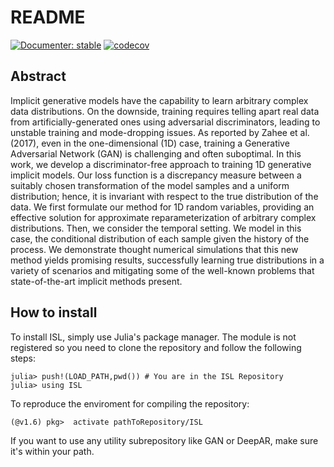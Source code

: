 # README 

[![Documenter: stable](https://img.shields.io/badge/docs-dev-blue.svg)](https://josemanuel22.github.io/ISL/dev/) [![codecov](https://codecov.io/gh/josemanuel22/AdaptativeBlockLearning/graph/badge.svg?token=DDQPSJ9KWQ)](https://app.codecov.io/gh/josemanuel22/ISL)


## Abstract

Implicit generative models have the capability to learn arbitrary complex data distributions. On the downside, training requires telling apart real data from artificially-generated ones using adversarial discriminators, leading to unstable training and mode-dropping issues. As reported by Zahee et al. (2017), even in the one-dimensional (1D) case, training a Generative Adversarial Network (GAN) is challenging and often suboptimal. In this work, we develop a  discriminator-free approach to training 1D generative implicit models. Our loss function is a discrepancy measure between a suitably chosen transformation of the model samples and a uniform distribution; hence, it is invariant with respect to the true distribution of the data. We first formulate our method for 1D random variables, providing an effective solution for approximate reparameterization of arbitrary complex distributions. Then, we consider the temporal setting. We model in this case, the conditional distribution of each sample given the history of the process. We demonstrate thought numerical simulations that this new method yields promising results, successfully learning true distributions in a variety of scenarios and mitigating some of the well-known problems that state-of-the-art implicit methods present.

## How to install

To install ISL, simply use Julia's package manager. The module is not registered so you need to clone the repository and follow the following steps:

````
julia> push!(LOAD_PATH,pwd()) # You are in the ISL Repository
julia> using ISL
````

To reproduce the enviroment for compiling the repository:
````
(@v1.6) pkg>  activate pathToRepository/ISL
````

If you want to use any utility subrepository like GAN or DeepAR, make sure it's within your path.
